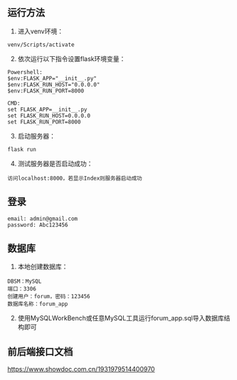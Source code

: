 ## 运行方法
1. 进入venv环境：
```
venv/Scripts/activate
```
2. 依次运行以下指令设置flask环境变量：
```
Powershell: 
$env:FLASK_APP="__init__.py"
$env:FLASK_RUN_HOST="0.0.0.0"
$env:FLASK_RUN_PORT=8000

CMD:
set FLASK_APP=__init__.py
set FLASK_RUN_HOST=0.0.0.0
set FLASK_RUN_PORT=8000
```
3. 启动服务器：
```
flask run
```
4. 测试服务器是否启动成功：
```
访问localhost:8000，若显示Index则服务器启动成功
```

## 登录
```
email: admin@gmail.com
password: Abc123456
```

## 数据库
1. 本地创建数据库：
```
DBSM：MySQL
端口：3306
创建用户：forum，密码：123456
数据库名称：forum_app
```

2. 使用MySQLWorkBench或任意MySQL工具运行forum_app.sql导入数据库结构即可

## 前后端接口文档
https://www.showdoc.com.cn/1931979514400970